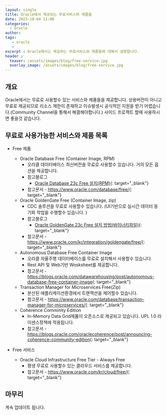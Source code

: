 ```yaml
---
layout: single
title: Oracle에서 제공되는 무료서비스와 제품들
date: 2023-10-04 11:00
categories: 
  - Oracle
author: 
tags: 
   - oracle
   - 
excerpt : Oracle에서는 제공하는 무료서비스와 제품들에 대해서 설명합니다.
header :
  teaser: /assets/images/blog/free-service.jpg
  overlay_image: /assets/images/blog/free-service.jpg
---
```


## 개요

Oracle에서는 무료로 사용할수 있는 서비스와 제품들을 제공합니다.
상용버전이 아니고 무료로 제공되므로 리소스 제한이 존재하고 이슈발생시 공식적인 지원을 받기 어렵습니다.(Community Channel을 통해서 해결해야합니다.)
사이드 프로젝트 할때 사용하시면 좋을것 같습니다. 

## 무료로 사용가능한 서비스와 제품 목록

- Free 제품
  - Oracle Database Free (Container Image, RPM)
    - 오라클 데이터베이스 최신버전을 무료로 사용할수 있습니다. 거의 모든 옵션을 제공합니다.
    - 참고블로그
      - [Oracle Database 23c Free 설치(RPM)](/blog/oracle/how-to-install-oracle23cfree/){: target="_blank"}
    - 참고문서 - <https://www.oracle.com/database/free/>{: target="_blank"}
  - Oracle GoldenGate Free (Container Image, zip)
    - CDC 솔루션을 무료로 사용할수 있습니다. (UI기반으로 실시간 데이터 동기화 작업을 수행할수 있습니다. )
    - 참고블로그
      - [Oracle GoldenGate 23c Free 설치 방법(바이너리파일)](/blog/oracle/how-to-install-oraclegoldengate23cfree/){: target="_blank"}
    - 참고문서 - <https://www.oracle.com/kr/integration/goldengate/free/>{: target="_blank"}
  - Autonomous Database Free Container Image
    - 오라클 자율주행 데이터베이스를 무료로 설치해서 사용할수 있습니다. 
    - Rest API 및 Web기반 Wosksheet를 제공합니다.
    - 참고문서 - <https://blogs.oracle.com/datawarehousing/post/autonomous-database-free-container-image>{: target="_blank"}
  - Transaction Manager for Microservices Free(Zip)
    - 분산된 애플리케이션환경에서 트랜잭션을 제어할수 있습니다.
    - 참고문서 - <https://www.oracle.com/database/transaction-manager-for-microservices/>{: target="_blank"}
  - Coherence Comminity Edition 
    - In-Memory Data Grid제품이 오픈소스로 제공되고 있습니다. UPL 1.0 라이센스정책에 적용됩니다.
    - 참고문서 - <https://blogs.oracle.com/oraclecoherence/post/announcing-coherence-community-edition>{: target="_blank"}

- Free 서비스 
  - Oracle Cloud Infrastructure Free Tier - Always Free 
    - 평생 무료로 사용할수 있는 클라우드 서비스를 제공합니다.
    - 참고문서 - <https://www.oracle.com/kr/cloud/free/>{: target="_blank"}

## 마무리 

계속 업데이트 됩니다.